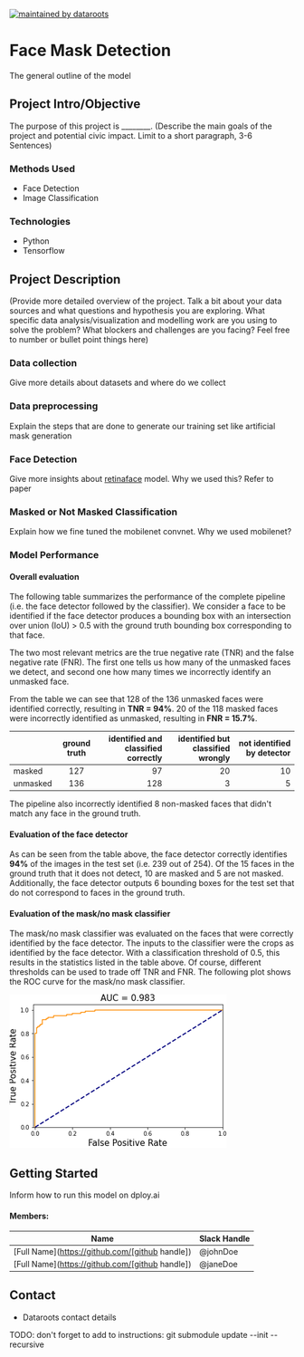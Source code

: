 [![maintained by dataroots](https://img.shields.io/badge/maintained%20by-dataroots-%2300b189)](https://dataroots.io)

# Face Mask Detection
The general outline of the model


## Project Intro/Objective
The purpose of this project is ________. (Describe the main goals of the project and potential civic impact. Limit to a short paragraph, 3-6 Sentences)


### Methods Used
* Face Detection
* Image Classification


### Technologies
* Python
* Tensorflow


## Project Description
(Provide more detailed overview of the project.  Talk a bit about your data sources and what questions and hypothesis you are exploring. What specific data analysis/visualization and modelling work are you using to solve the problem? What blockers and challenges are you facing?  Feel free to number or bullet point things here)

### Data collection
Give more details about datasets and where do we collect

### Data preprocessing
Explain the steps that are done to generate our training set like artificial mask generation

### Face Detection
Give more insights about [retinaface](https://github.com/peteryuX/retinaface-tf2) model. Why we used this? Refer to paper

### Masked or Not Masked Classification
Explain how we fine tuned the mobilenet convnet. Why we used mobilenet?

### Model Performance

#### Overall evaluation

The following table summarizes the performance of the complete pipeline (i.e. the face detector followed by the classifier). We consider a face to be identified if the face detector produces a bounding box with an intersection over union (IoU) > 0.5 with the ground truth bounding box corresponding to that face.

The two most relevant metrics are the true negative rate (TNR) and the false negative rate (FNR). The first one tells us how many of the unmasked faces we detect, and second one how many times we incorrectly identify an unmasked face. 

From the table we can see that 128 of the 136 unmasked faces were identified correctly, resulting in **TNR = 94%**. 20 of the 118 masked faces were incorrectly identified as unmasked, resulting in **FNR = 15.7%**. 


|    |      ground truth      |  identified and classified correctly | identified but classified wrongly | not identified by detector |
|----------|:-------------:|------:| ------:|------:|
| masked |  127 |  97 | 20 | 10 |
| unmasked |    136   |   128 | 3 | 5  |

The pipeline also incorrectly identified 8 non-masked faces that didn't match any face in the ground truth.

#### Evaluation of the face detector

As can be seen from the table above, the face detector correctly identifies  **94%** of the images in the test set (i.e. 239 out of 254). Of the 15 faces in the ground truth that it does not detect, 10 are masked and 5 are not masked. Additionally, the face detector outputs 6 bounding boxes for the test set that do not correspond to faces in the ground truth.

#### Evaluation of the mask/no mask classifier

The mask/no mask classifier was evaluated on the faces that were correctly identified by the face detector. The inputs to the classifier were the crops as identified by the face detector. With a classification threshold of 0.5, this results in the statistics listed in the table above. Of course, different thresholds can be used to trade off TNR and FNR. The following plot shows the ROC curve for the mask/no mask classifier.

![](scripts/img/roc.png "ROC curve")


## Getting Started
Inform how to run this model on dploy.ai

#### Members:

|Name     |  Slack Handle   |
|---------|-----------------|
|[Full Name](https://github.com/[github handle])| @johnDoe        |
|[Full Name](https://github.com/[github handle]) |     @janeDoe    |

## Contact
* Dataroots contact details

TODO:
don't forget to add to instructions: git submodule update --init --recursive
